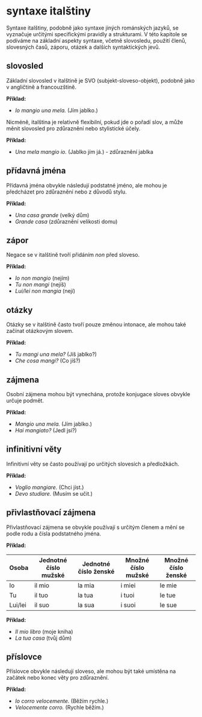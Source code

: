 # syntaxe italštiny

Syntaxe italštiny, podobně jako syntaxe jiných románských jazyků, se vyznačuje určitými specifickými pravidly a strukturami. V této kapitole se podíváme na základní aspekty syntaxe, včetně slovosledu, použití členů, slovesných časů, záporu, otázek a dalších syntaktických jevů.

## slovosled

Základní slovosled v italštině je SVO (subjekt-sloveso-objekt), podobně jako v angličtině a francouzštině.

**Příklad:**

- *Io mangio una mela.* (Jím jablko.)

Nicméně, italština je relativně flexibilní, pokud jde o pořadí slov, a může měnit slovosled pro zdůraznění nebo stylistické účely.

**Příklad:**

- *Una mela mangio io.* (Jablko jím já.) - zdůraznění jablka

## přídavná jména

Přídavná jména obvykle následují podstatné jméno, ale mohou je předcházet pro zdůraznění nebo z důvodů stylu.

**Příklad:**

- *Una casa grande* (velký dům)
- *Grande casa* (zdůraznění velikosti domu)

## zápor

Negace se v italštině tvoří přidáním *non* před sloveso.

**Příklad:**

- *Io non mangio* (nejím)
- *Tu non mangi* (nejíš)
- *Lui/lei non mangia* (nejí)

## otázky

Otázky se v italštině často tvoří pouze změnou intonace, ale mohou také začínat otázkovým slovem.

**Příklad:**

- *Tu mangi una mela?* (Jíš jablko?)
- *Che cosa mangi?* (Co jíš?)

## zájmena

Osobní zájmena mohou být vynechána, protože konjugace sloves obvykle určuje podmět.

**Příklad:**

- *Mangio una mela.* (Jím jablko.)
- *Hai mangiato?* (Jedl jsi?)

## infinitivní věty

Infinitivní věty se často používají po určitých slovesích a předložkách.

**Příklad:**

- *Voglio mangiare.* (Chci jíst.)
- *Devo studiare.* (Musím se učit.)

## přivlastňovací zájmena

Přivlastňovací zájmena se obvykle používají s určitým členem a mění se podle rodu a čísla podstatného jména.

**Příklad:**

| Osoba   | Jednotné číslo mužské | Jednotné číslo ženské | Množné číslo mužské | Množné číslo ženské |
|---------|-----------------------|-----------------------|---------------------|---------------------|
| Io      | il mio                | la mia                | i miei              | le mie              |
| Tu      | il tuo                | la tua                | i tuoi              | le tue              |
| Lui/lei | il suo                | la sua                | i suoi              | le sue              |

**Příklad:**

- *Il mio libro* (moje kniha)
- *La tua casa* (tvůj dům)

## příslovce

Příslovce obvykle následují sloveso, ale mohou být také umístěna na začátek nebo konec věty pro zdůraznění.

**Příklad:**

- *Io corro velocemente.* (Běžím rychle.)
- *Velocemente corro.* (Rychle běžím.)


